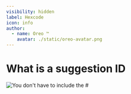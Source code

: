 ```yaml
---
visibility: hidden
label: Hexcode
icon: info
author:
  - name: Oreo ™
    avatar: ./static/oreo-avatar.png
---
```


# What is a suggestion ID

![You don't have to include the #](https://cdn.discordapp.com/attachments/1023980884724043827/1092067013884657724/Discord_zbf2py1YHE.png)
